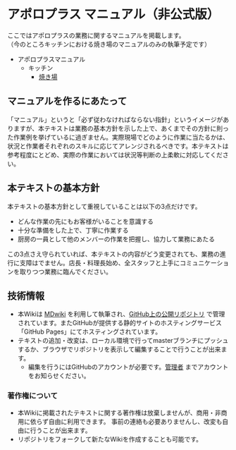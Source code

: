 # アポロプラス マニュアル（非公式版）

ここではアポロプラスの業務に関するマニュアルを掲載します。  
（今のところキッチンにおける焼き場のマニュアルのみの執筆予定です）

- アポロプラスマニュアル
	- キッチン
		- [焼き場](kitchen/grill/index.md)


## マニュアルを作るにあたって

「マニュアル」というと「必ず従わなければならない指針」というイメージがありますが、本テキストは業務の基本方針を示した上で、あくまでその方針に則った作業例を挙げているに過ぎません。実際現場でどのように作業に当たるかは、状況と作業者それぞれのスキルに応じてアレンジされるべきです。本テキストは参考程度にとどめ、実際の作業においては状況等判断の上柔軟に対応してください。

## 本テキストの基本方針

本テキストの基本方針として重視していることは以下の3点だけです。

- どんな作業の先にもお客様がいることを意識する
- 十分な準備をした上で、丁寧に作業する
- 厨房の一員として他のメンバーの作業を把握し、協力して業務にあたる

この3点さえ守られていれば、本テキストの内容がどう変更されても、業務の進行に支障はでません。店長・料理長始め、全スタッフと上手にコミュニケーションを取りつつ業務に臨んでください。

## 技術情報

- 本Wikiは [MDwiki](http://dynalon.github.io/mdwiki/) を利用して執筆され、[GitHub上の公開リポジトリ](https://github.com/nobodyplace/ApolloPlus_Manual) で管理されています。またGitHubが提供する静的サイトのホスティングサービス「GitHub Pages」にてホスティングされています。
- テキストの追加・改変は、ローカル環境で行ってmasterブランチにプッシュするか、ブラウザでリポジトリを表示して編集することで行うことが出来ます。
	- 編集を行うにはGitHubのアカウントが必要です。[管理者](https://github.com/nobodyplace) までアカウントをお知らせください。


### 著作権について

- 本Wikiに掲載されたテキストに関する著作権は放棄しませんが、商用・非商用に依らず自由に利用できます。 事前の連絡も必要ありませんし、改変も自由に行うことが出来ます。
- リポジトリをフォークして新たなWikiを作成することも可能です。

